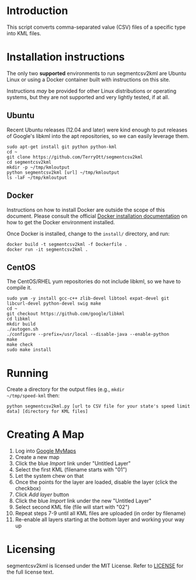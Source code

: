 # Introduction

This script converts comma-separated value (CSV) files of a specific type into KML files.

# Installation instructions

The only two __supported__ environments to run segmentcsv2kml are Ubuntu Linux or using a Docker
container built with instructions on this site.  

Instructions *may* be provided for other Linux distributions or operating systems, but they are not
supported and very lightly tested, if at all.

## Ubuntu 

Recent Ubuntu releases (12.04 and later) were kind enough to put releases of Google's libkml into
the apt repositories, so we can easily leverage them.

    sudo apt-get install git python python-kml
    cd ~
    git clone https://github.com/TerryOtt/segmentcsv2kml
    cd segmentcsv2kml
    mkdir -p ~/tmp/kmloutput
    python segmentcsv2kml [url] ~/tmp/kmloutput
    ls -laF ~/tmp/kmloutput

## Docker

Instructions on how to install Docker are outside the scope of this document. Please consult
the official [Docker installation documentation](https://docs.docker.com/engine/installation/)
on how to get the Docker environment installed. 

Once Docker is installed, change to the <code>install/</code> directory, and run:

    docker build -t segmentcsv2kml -f Dockerfile .
    docker run -it segmentcsv2kml .

## CentOS

The CentOS/RHEL yum repositories do not include libkml, so we have to compile it.

    sudo yum -y install gcc-c++ zlib-devel libtool expat-devel git libcurl-devel python-devel swig make
    cd ~
    git checkout https://github.com/google/libkml
    cd libkml
    mkdir build
    ./autogen.sh
    ./configure --prefix=/usr/local --disable-java --enable-python
    make 
    make check
    sudo make install

# Running

Create a directory for the output files (e.g., <code>mkdir ~/tmp/speed-kml</code> then:

    python segmentcsv2kml.py [url to CSV file for your state's speed limit data] [directory for KML files]

# Creating A Map

1. Log into [Google MyMaps](https://google.com/maps/d)
1. Create a new map
1. Click the blue *Import* link under "Untitled Layer"
1. Select the first KML (filename starts with "01")
1. Let the system chew on that
1. Once the points for the layer are loaded, disable the layer (click the checkbox)
1. Click *Add layer* button
1. Click the blue *Import* link under the new "Untitled Layer"
1. Select second KML file (file will start with "02")
1. Repeat steps 7-9 until all KML files are uploaded (in order by filename)
1. Re-enable all layers starting at the bottom layer and working your way up


# Licensing

segmentcsv2kml is licensed under the MIT License. Refer to
[LICENSE](https://github.com/TerryOtt/segmentcsv2kml/blob/master/LICENSE) 
for the full license text.
